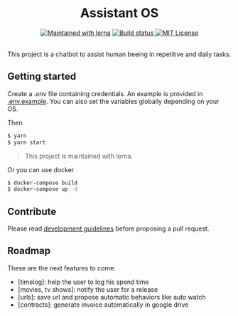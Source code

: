 <h1 align="center">
  Assistant OS
</h1>
<div align="center">
<a href="https://lernajs.io/"><img src="https://img.shields.io/badge/maintained%20with-lerna-cc00ff.svg" alt="Maintained with lerna"/><a/>
<a href="https://cloud.drone.io/assistant-os/assistant-os">
  <img src="https://cloud.drone.io/api/badges/assistant-os/assistant-os/status.svg" alt="Build status" />
</a>
<a href="./LICENSE">
  <img src="https://img.shields.io/github/license/assistant-os/assistant-os.svg" alt="MIT License" />
</a>
</div>

<br>

This project is a chatbot to assist human beeing in repetitive and daily tasks.

## Getting started

Create a _.env_ file containing credentials. An example is provided in [.env.example](.env.example). You can also set the variables globally depending on your OS.

Then

```bash
$ yarn
$ yarn start
```

> This project is maintained with lerna.

Or you can use docker

```bash
$ docker-compose build
$ docker-compose up -d
```

<!--
It will start a chatbot that can be remotely controlled from [assistant-os.github.io](https://assistant-os.github.io).
-->

## Contribute

Please read [development guidelines](./CONTRIBUTING.md) before proposing a pull request.

## Roadmap

These are the next features to come:

- [timelog]: help the user to log his spend time
- [movies, tv shows]: notify the user for a release
- [urls]: save url and propose automatic behaviors like auto watch
- [contracts]: generate invoice automatically in google drive

<!--

## Links

- [Adapters](./doc/adapters.md)
- [Kinds of chatbots](https://medium.com/the-chatbot-guru/the-3-types-of-chatbots-acc5cdf6bb4e)

-->
